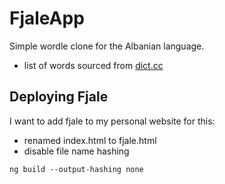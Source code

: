 # FjaleApp

Simple wordle clone for the Albanian language.

- list of words sourced from [dict.cc](https://desq.dict.cc/)

## Deploying Fjale

I want to add fjale to my personal website for this:

- renamed index.html to fjale.html
-  disable file name hashing 


``` shell
ng build --output-hashing none
```




